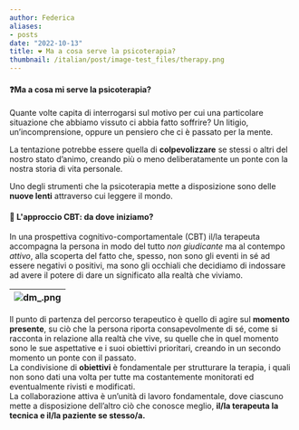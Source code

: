 ```yaml
---
author: Federica
aliases:
- posts
date: "2022-10-13"
title: ❤ Ma a cosa serve la psicoterapia?
thumbnail: /italian/post/image-test_files/therapy.png
---
```


<h4>❓Ma a cosa mi serve la psicoterapia?</h4>

Quante volte capita di interrogarsi sul motivo per cui una particolare situazione che abbiamo vissuto ci abbia fatto soffrire? Un litigio, un’incomprensione, oppure un pensiero che ci è passato per la mente.

La tentazione potrebbe essere quella di **colpevolizzare** se stessi o altri del nostro stato d’animo, creando più o meno deliberatamente un ponte con la nostra storia di vita personale.

Uno degli strumenti che la psicoterapia mette a disposizione sono delle **nuove lenti** attraverso cui leggere il mondo. 

<h4> 🧶 L'approccio CBT: da dove iniziamo?</h4>

In una prospettiva cognitivo-comportamentale (CBT) il/la terapeuta accompagna la persona in modo del tutto <em>non giudicante</em> ma al contempo <em>attivo</em>, alla scoperta del fatto che, spesso, non sono gli eventi in sé ad essere negativi o positivi, ma sono gli occhiali che decidiamo di indossare ad avere il potere di dare un significato alla realtà che viviamo.

| ![dm_.png](/italian/post/image-test_files/knit.png) | 
|:--:| 

Il punto di partenza del percorso terapeutico è quello di agire sul **momento presente**, su ciò che la persona riporta consapevolmente di sé, come si racconta in relazione alla realtà che vive, su quelle che in quel momento sono le sue aspettative e i suoi obiettivi prioritari, creando in un secondo momento un ponte con il passato.   
La condivisione di **obiettivi** è fondamentale per strutturare la terapia, i quali non sono dati una volta per tutte ma costantemente monitorati ed eventualmente rivisti e modificati.  
La collaborazione attiva è un’unità di lavoro fondamentale, dove ciascuno mette a disposizione dell’altro ciò che conosce meglio, **il/la terapeuta la tecnica e il/la paziente se stesso/a.**


